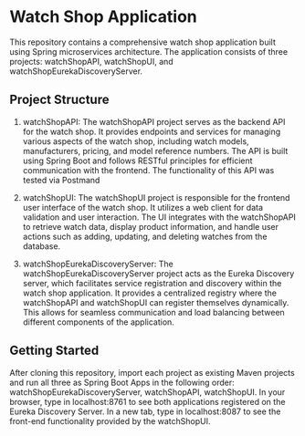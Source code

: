 # Watch Shop Application
This repository contains a comprehensive watch shop application built using Spring microservices architecture. The application consists of three projects: watchShopAPI, watchShopUI, and watchShopEurekaDiscoveryServer.

## Project Structure
1. watchShopAPI:
The watchShopAPI project serves as the backend API for the watch shop. It provides endpoints and services for managing various aspects of the watch shop, including watch models, manufacturers, pricing, and model reference numbers. The API is built using Spring Boot and follows RESTful principles for efficient communication with the frontend. The functionality of this API was tested via Postmand

2. watchShopUI:
The watchShopUI project is responsible for the frontend user interface of the watch shop. It utilizes a web client for data validation and user interaction. The UI integrates with the watchShopAPI to retrieve watch data, display product information, and handle user actions such as adding, updating, and deleting watches from the database.

3. watchShopEurekaDiscoveryServer:
The watchShopEurekaDiscoveryServer project acts as the Eureka Discovery server, which facilitates service registration and discovery within the watch shop application. It provides a centralized registry where the watchShopAPI and watchShopUI can register themselves dynamically. This allows for seamless communication and load balancing between different components of the application.

## Getting Started
After cloning this repository, import each project as existing Maven projects and run all three as Spring Boot Apps in the following order: watchShopEurekaDiscoveryServer, watchShopAPI, watchShopUI. In your browser, type in localhost:8761 to see both applications registered on the Eureka Discovery Server. In a new tab, type in localhost:8087 to see the front-end functionality provided by the watchShopUI.
